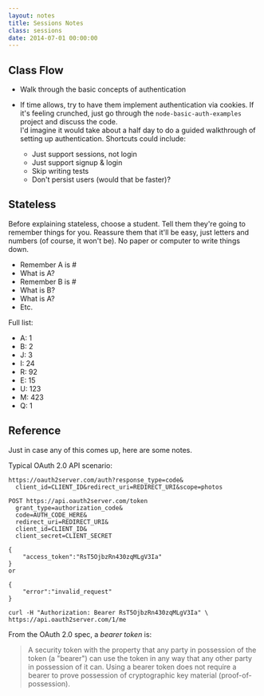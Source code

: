 ```yaml
---
layout: notes
title: Sessions Notes
class: sessions
date: 2014-07-01 00:00:00
---
```


## Class Flow

- Walk through the basic concepts of authentication
- If time allows, try to have them implement authentication via cookies. If
  it's feeling crunched, just go through the `node-basic-auth-examples` project
  and discuss the code.  
  I'd imagine it would take about a half day to do a guided walkthrough of
  setting up authentication. Shortcuts could include:

  * Just support sessions, not login
  * Just support signup & login
  * Skip writing tests
  * Don't persist users (would that be faster)?


## Stateless

Before explaining stateless, choose a student. Tell them they're going to
remember things for you. Reassure them that it'll be easy, just letters and
numbers (of course, it won't be). No paper or computer to write things down.

 - Remember A is #
 - What is A?
 - Remember B is #
 - What is B?
 - What is A?
 - Etc.

Full list:

 - A: 1
 - B: 2
 - J: 3
 - I: 24
 - R: 92
 - E: 15
 - U: 123
 - M: 423
 - Q: 1


## Reference

Just in case any of this comes up, here are some notes.

Typical OAuth 2.0 API scenario:

    https://oauth2server.com/auth?response_type=code&
      client_id=CLIENT_ID&redirect_uri=REDIRECT_URI&scope=photos

    POST https://api.oauth2server.com/token
      grant_type=authorization_code&
      code=AUTH_CODE_HERE&
      redirect_uri=REDIRECT_URI&
      client_id=CLIENT_ID&
      client_secret=CLIENT_SECRET

    {
        "access_token":"RsT5OjbzRn430zqMLgV3Ia"
    }
    or

    {
        "error":"invalid_request"
    }

    curl -H "Authorization: Bearer RsT5OjbzRn430zqMLgV3Ia" \
    https://api.oauth2server.com/1/me

From the OAuth 2.0 spec, a _bearer token_ is:

> A security token with the property that any party in possession of
> the token (a "bearer") can use the token in any way that any other
> party in possession of it can.  Using a bearer token does not
> require a bearer to prove possession of cryptographic key material
> (proof-of-possession).

